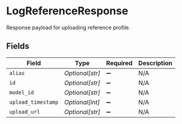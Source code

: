 # LogReferenceResponse

Response payload for uploading reference profile.


## Fields

| Field              | Type               | Required           | Description        |
| ------------------ | ------------------ | ------------------ | ------------------ |
| `alias`            | *Optional[str]*    | :heavy_minus_sign: | N/A                |
| `id`               | *Optional[str]*    | :heavy_minus_sign: | N/A                |
| `model_id`         | *Optional[str]*    | :heavy_minus_sign: | N/A                |
| `upload_timestamp` | *Optional[int]*    | :heavy_minus_sign: | N/A                |
| `upload_url`       | *Optional[str]*    | :heavy_minus_sign: | N/A                |